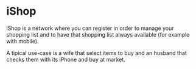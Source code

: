 iShop
=====

iShop is a network where you can register in order to manage your shopping 
list and to have that shopping list always available (for example with mobile). 

A tipical use-case is a wife that select items to buy and an husband that checks 
them with its iPhone and buy at market.
